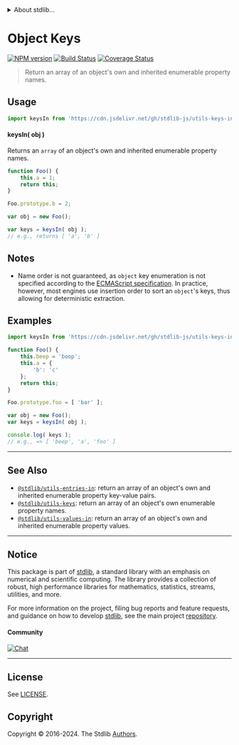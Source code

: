 <!--

@license Apache-2.0

Copyright (c) 2018 The Stdlib Authors.

Licensed under the Apache License, Version 2.0 (the "License");
you may not use this file except in compliance with the License.
You may obtain a copy of the License at

   http://www.apache.org/licenses/LICENSE-2.0

Unless required by applicable law or agreed to in writing, software
distributed under the License is distributed on an "AS IS" BASIS,
WITHOUT WARRANTIES OR CONDITIONS OF ANY KIND, either express or implied.
See the License for the specific language governing permissions and
limitations under the License.

-->


<details>
  <summary>
    About stdlib...
  </summary>
  <p>We believe in a future in which the web is a preferred environment for numerical computation. To help realize this future, we've built stdlib. stdlib is a standard library, with an emphasis on numerical and scientific computation, written in JavaScript (and C) for execution in browsers and in Node.js.</p>
  <p>The library is fully decomposable, being architected in such a way that you can swap out and mix and match APIs and functionality to cater to your exact preferences and use cases.</p>
  <p>When you use stdlib, you can be absolutely certain that you are using the most thorough, rigorous, well-written, studied, documented, tested, measured, and high-quality code out there.</p>
  <p>To join us in bringing numerical computing to the web, get started by checking us out on <a href="https://github.com/stdlib-js/stdlib">GitHub</a>, and please consider <a href="https://opencollective.com/stdlib">financially supporting stdlib</a>. We greatly appreciate your continued support!</p>
</details>

# Object Keys

[![NPM version][npm-image]][npm-url] [![Build Status][test-image]][test-url] [![Coverage Status][coverage-image]][coverage-url] <!-- [![dependencies][dependencies-image]][dependencies-url] -->

> Return an array of an object's own and inherited enumerable property names.



<section class="usage">

## Usage

```javascript
import keysIn from 'https://cdn.jsdelivr.net/gh/stdlib-js/utils-keys-in@v0.2.0-deno/mod.js';
```

#### keysIn( obj )

Returns an `array` of an object's own and inherited enumerable property names.

```javascript
function Foo() {
    this.a = 1;
    return this;
}

Foo.prototype.b = 2;

var obj = new Foo();

var keys = keysIn( obj );
// e.g., returns [ 'a', 'b' ]
```

</section>

<!-- /.usage -->

<section class="notes">

## Notes

-   Name order is not guaranteed, as `object` key enumeration is not specified according to the [ECMAScript specification][ecma-262-for-in]. In practice, however, most engines use insertion order to sort an `object`'s keys, thus allowing for deterministic extraction.

</section>

<!-- /.notes -->

<section class="examples">

## Examples

<!-- eslint no-undef: "error" -->

```javascript
import keysIn from 'https://cdn.jsdelivr.net/gh/stdlib-js/utils-keys-in@v0.2.0-deno/mod.js';

function Foo() {
    this.beep = 'boop';
    this.a = {
        'b': 'c'
    };
    return this;
}

Foo.prototype.foo = [ 'bar' ];

var obj = new Foo();
var keys = keysIn( obj );

console.log( keys );
// e.g., => [ 'beep', 'a', 'foo' ]
```

</section>

<!-- /.examples -->

<!-- Section for related `stdlib` packages. Do not manually edit this section, as it is automatically populated. -->

<section class="related">

* * *

## See Also

-   <span class="package-name">[`@stdlib/utils-entries-in`][@stdlib/utils/entries-in]</span><span class="delimiter">: </span><span class="description">return an array of an object's own and inherited enumerable property key-value pairs.</span>
-   <span class="package-name">[`@stdlib/utils-keys`][@stdlib/utils/keys]</span><span class="delimiter">: </span><span class="description">return an array of an object's own enumerable property names.</span>
-   <span class="package-name">[`@stdlib/utils-values-in`][@stdlib/utils/values-in]</span><span class="delimiter">: </span><span class="description">return an array of an object's own and inherited enumerable property values.</span>

</section>

<!-- /.related -->

<!-- Section for all links. Make sure to keep an empty line after the `section` element and another before the `/section` close. -->


<section class="main-repo" >

* * *

## Notice

This package is part of [stdlib][stdlib], a standard library with an emphasis on numerical and scientific computing. The library provides a collection of robust, high performance libraries for mathematics, statistics, streams, utilities, and more.

For more information on the project, filing bug reports and feature requests, and guidance on how to develop [stdlib][stdlib], see the main project [repository][stdlib].

#### Community

[![Chat][chat-image]][chat-url]

---

## License

See [LICENSE][stdlib-license].


## Copyright

Copyright &copy; 2016-2024. The Stdlib [Authors][stdlib-authors].

</section>

<!-- /.stdlib -->

<!-- Section for all links. Make sure to keep an empty line after the `section` element and another before the `/section` close. -->

<section class="links">

[npm-image]: http://img.shields.io/npm/v/@stdlib/utils-keys-in.svg
[npm-url]: https://npmjs.org/package/@stdlib/utils-keys-in

[test-image]: https://github.com/stdlib-js/utils-keys-in/actions/workflows/test.yml/badge.svg?branch=v0.2.0
[test-url]: https://github.com/stdlib-js/utils-keys-in/actions/workflows/test.yml?query=branch:v0.2.0

[coverage-image]: https://img.shields.io/codecov/c/github/stdlib-js/utils-keys-in/main.svg
[coverage-url]: https://codecov.io/github/stdlib-js/utils-keys-in?branch=main

<!--

[dependencies-image]: https://img.shields.io/david/stdlib-js/utils-keys-in.svg
[dependencies-url]: https://david-dm.org/stdlib-js/utils-keys-in/main

-->

[chat-image]: https://img.shields.io/gitter/room/stdlib-js/stdlib.svg
[chat-url]: https://app.gitter.im/#/room/#stdlib-js_stdlib:gitter.im

[stdlib]: https://github.com/stdlib-js/stdlib

[stdlib-authors]: https://github.com/stdlib-js/stdlib/graphs/contributors

[umd]: https://github.com/umdjs/umd
[es-module]: https://developer.mozilla.org/en-US/docs/Web/JavaScript/Guide/Modules

[deno-url]: https://github.com/stdlib-js/utils-keys-in/tree/deno
[deno-readme]: https://github.com/stdlib-js/utils-keys-in/blob/deno/README.md
[umd-url]: https://github.com/stdlib-js/utils-keys-in/tree/umd
[umd-readme]: https://github.com/stdlib-js/utils-keys-in/blob/umd/README.md
[esm-url]: https://github.com/stdlib-js/utils-keys-in/tree/esm
[esm-readme]: https://github.com/stdlib-js/utils-keys-in/blob/esm/README.md
[branches-url]: https://github.com/stdlib-js/utils-keys-in/blob/main/branches.md

[stdlib-license]: https://raw.githubusercontent.com/stdlib-js/utils-keys-in/main/LICENSE

[ecma-262-for-in]: https://262.ecma-international.org/5.1/#sec-12.6.4

<!-- <related-links> -->

[@stdlib/utils/entries-in]: https://github.com/stdlib-js/utils-entries-in/tree/deno

[@stdlib/utils/keys]: https://github.com/stdlib-js/utils-keys/tree/deno

[@stdlib/utils/values-in]: https://github.com/stdlib-js/utils-values-in/tree/deno

<!-- </related-links> -->

</section>

<!-- /.links -->
